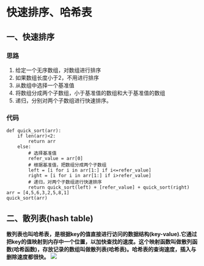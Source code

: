 # 快速排序、哈希表
## 一、快速排序
### 思路
1. 给定一个无序数组，对数组进行排序</br>
2. 如果数组长度小于2，不用进行排序</br>
3. 从数组中选择一个基准值</br>
4. 将数组分成两个子数组，小于基准值的数组和大于基准值的数组</br>
5. 递归，分别对两个子数组进行快速排序。</br>
### 代码

    def quick_sort(arr):
        if len(arr)<2:
            return arr
        else:
            # 选择基准值
            refer_value = arr[0]
            # 根据基准值，把数组分成两个子数组
            left = [i for i in arr[1:] if i<=refer_value]
            right = [i for i in arr[1:] if i>refer_value]
            # 递归，对两个子数组进行快速排序
            return quick_sort(left) + [refer_value] + quick_sort(right)
    arr = [4,5,6,3,2,5,8,1]
    quick_sort(arr)     

## 二、散列表(hash table)
**散列表也叫哈希表，是根据key的值直接进行访问的数据结构(key-value).它通过把key的值映射到内存中一个位置，以加快查找的速度。这个映射函数叫做散列函数(哈希函数)，存放记录的数组叫做散列表(哈希表)。哈希表的查询速度，插入与删除速度都很快。**
![](https://github.com/daacheng/PythonBasic/blob/master/pic/hashtable.jpg?raw=true)

